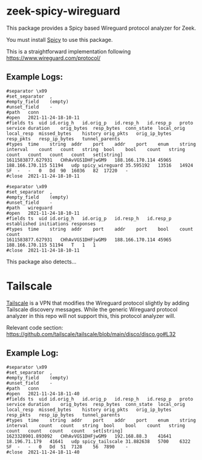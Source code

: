 # zeek-spicy-wireguard

This package provides a Spicy based Wireguard protocol analyzer
for Zeek.  

You must install [Spicy](https://docs.zeek.org/projects/spicy/en/latest/)
to use this package.

This is a straightforward implementation following https://www.wireguard.com/protocol/

## Example Logs:

```
#separator \x09
#set_separator	,
#empty_field	(empty)
#unset_field	-
#path	conn
#open	2021-11-24-18-10-11
#fields	ts	uid	id.orig_h	id.orig_p	id.resp_h	id.resp_p	proto	service	duration	orig_bytes	resp_bytes	conn_state	local_orig	local_resp	missed_bytes	history	orig_pkts	orig_ip_bytes	resp_pkts	resp_ip_bytes	tunnel_parents
#types	time	string	addr	port	addr	port	enum	string	interval	count	count	string	bool	bool	count	string	count	count	count	count	set[string]
1611583877.627931	CHhAvVGS1DHFjwGM9	188.166.170.114	45965	188.166.170.115	51194	udp	spicy_wireguard	35.595192	13516	14924	SF	-	-	0	Dd	90	16036	82	17220	-
#close	2021-11-24-18-10-11
```

```
#separator \x09
#set_separator	,
#empty_field	(empty)
#unset_field	-
#path	wireguard
#open	2021-11-24-18-10-11
#fields	ts	uid	id.orig_h	id.orig_p	id.resp_h	id.resp_p	established	initiations	responses
#types	time	string	addr	port	addr	port	bool	count	count
1611583877.627931	CHhAvVGS1DHFjwGM9	188.166.170.114	45965	188.166.170.115	51194	T	1	1
#close	2021-11-24-18-10-11
```

This package also detects...

# Tailscale

[Tailscale](https://tailscale.com/) is a VPN that modifies the Wireguard protocol
slightly by adding Tailscale discovery messages.  While the generic Wireguard protocol
analyzer in this repo will not support this, this protocol analyzer will.

Relevant code section: <https://github.com/tailscale/tailscale/blob/main/disco/disco.go#L32>

## Example Log:

```
#separator \x09
#set_separator	,
#empty_field	(empty)
#unset_field	-
#path	conn
#open	2021-11-24-18-11-40
#fields	ts	uid	id.orig_h	id.orig_p	id.resp_h	id.resp_p	proto	service	duration	orig_bytes	resp_bytes	conn_state	local_orig	local_resp	missed_bytes	history	orig_pkts	orig_ip_bytes	resp_pkts	resp_ip_bytes	tunnel_parents
#types	time	string	addr	port	addr	port	enum	string	interval	count	count	string	bool	bool	count	string	count	count	count	count	set[string]
1623328901.893092	CHhAvVGS1DHFjwGM9	192.168.88.3	41641	18.196.71.179	41641	udp	spicy_tailscale	31.882638	5700	6322	SF	-	-	0	Dd	51	7128	56	7890	-
#close	2021-11-24-18-11-40
```